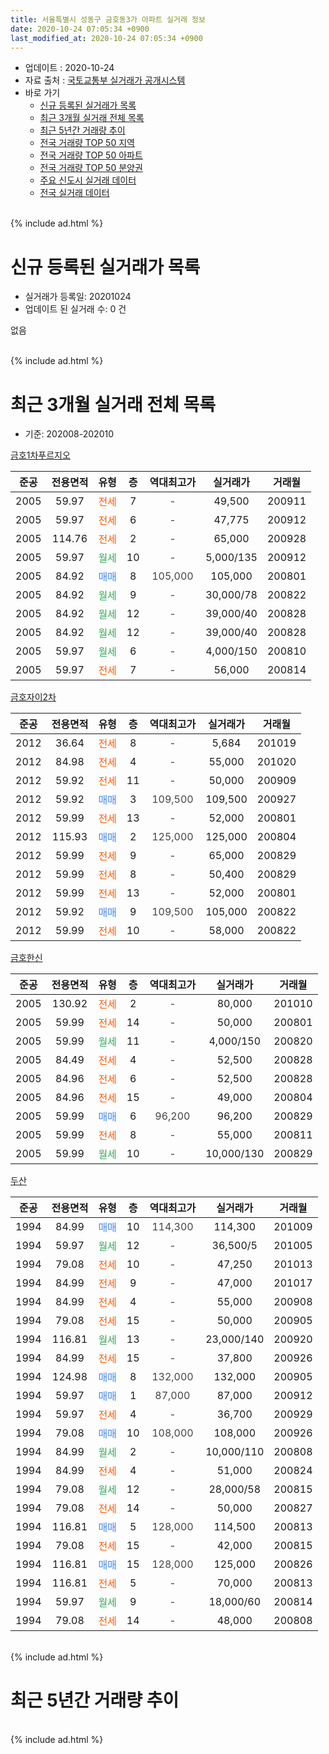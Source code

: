 ```yaml
---
title: 서울특별시 성동구 금호동3가 아파트 실거래 정보
date: 2020-10-24 07:05:34 +0900
last_modified_at: 2020-10-24 07:05:34 +0900
---
```


* 업데이트 : 2020-10-24
* 자료 출처 : [국토교통부 실거래가 공개시스템](http://rt.molit.go.kr)
* 바로 가기
    * [신규 등록된 실거래가 목록](#신규-등록된-실거래가-목록)
    * [최근 3개월 실거래 전체 목록](#최근-3개월-실거래-전체-목록)
    * [최근 5년간 거래량 추이](#최근-5년간-거래량-추이)
    * [전국 거래량 TOP 50 지역](https://inasie.github.io/apt-trade-info/최근-3개월-전국에서-가장-거래가-많이-발생한-지역)
    * [전국 거래량 TOP 50 아파트](https://inasie.github.io/apt-trade-info/최근-3개월-전국에서-가장-거래가-많이-발생한-아파트)
    * [전국 거래량 TOP 50 분양권](https://inasie.github.io/apt-trade-info/최근-3개월-전국에서-가장-거래가-많이-발생한-분양권)
    * [주요 신도시 실거래 데이터](https://inasie.github.io/apt-trade-info/주요-신도시)
    * [전국 실거래 데이터](https://inasie.github.io/apt-trade-info/전국)
<br>
{% include ad.html %}
<br>

# 신규 등록된 실거래가 목록
* 실거래가 등록일: 20201024
* 업데이트 된 실거래 수: 0 건

없음

<br>
{% include ad.html %}
<br>

# 최근 3개월 실거래 전체 목록
* 기준: 202008-202010


[금호1차푸르지오](https://search.naver.com/search.naver?query=%EC%84%9C%EC%9A%B8%ED%8A%B9%EB%B3%84%EC%8B%9C+%EC%84%B1%EB%8F%99%EA%B5%AC+%EA%B8%88%ED%98%B8%EB%8F%993%EA%B0%80+%EA%B8%88%ED%98%B81%EC%B0%A8%ED%91%B8%EB%A5%B4%EC%A7%80%EC%98%A4)

|준공|전용면적|유형|층|역대최고가|실거래가|거래월|
|:---:|:---:|:---:|:---:|:---:|:---:|:---:|
|2005|59.97|<span style="color:#ff5a00">전세</span>|7|<span style="color:#444444">-</span>|49,500|200911|
|2005|59.97|<span style="color:#ff5a00">전세</span>|6|<span style="color:#444444">-</span>|47,775|200912|
|2005|114.76|<span style="color:#ff5a00">전세</span>|2|<span style="color:#444444">-</span>|65,000|200928|
|2005|59.97|<span style="color:#34a853">월세</span>|10|<span style="color:#444444">-</span>|5,000/135|200912|
|2005|84.92|<span style="color:#4285f3">매매</span>|8|<span style="color:#444444">105,000</span>|105,000|200801|
|2005|84.92|<span style="color:#34a853">월세</span>|9|<span style="color:#444444">-</span>|30,000/78|200822|
|2005|84.92|<span style="color:#34a853">월세</span>|12|<span style="color:#444444">-</span>|39,000/40|200828|
|2005|84.92|<span style="color:#34a853">월세</span>|12|<span style="color:#444444">-</span>|39,000/40|200828|
|2005|59.97|<span style="color:#34a853">월세</span>|6|<span style="color:#444444">-</span>|4,000/150|200810|
|2005|59.97|<span style="color:#ff5a00">전세</span>|7|<span style="color:#444444">-</span>|56,000|200814|

[금호자이2차](https://search.naver.com/search.naver?query=%EC%84%9C%EC%9A%B8%ED%8A%B9%EB%B3%84%EC%8B%9C+%EC%84%B1%EB%8F%99%EA%B5%AC+%EA%B8%88%ED%98%B8%EB%8F%993%EA%B0%80+%EA%B8%88%ED%98%B8%EC%9E%90%EC%9D%B42%EC%B0%A8)

|준공|전용면적|유형|층|역대최고가|실거래가|거래월|
|:---:|:---:|:---:|:---:|:---:|:---:|:---:|
|2012|36.64|<span style="color:#ff5a00">전세</span>|8|<span style="color:#444444">-</span>|5,684|201019|
|2012|84.98|<span style="color:#ff5a00">전세</span>|4|<span style="color:#444444">-</span>|55,000|201020|
|2012|59.92|<span style="color:#ff5a00">전세</span>|11|<span style="color:#444444">-</span>|50,000|200909|
|2012|59.92|<span style="color:#4285f3">매매</span>|3|<span style="color:#444444">109,500</span>|109,500|200927|
|2012|59.99|<span style="color:#ff5a00">전세</span>|13|<span style="color:#444444">-</span>|52,000|200801|
|2012|115.93|<span style="color:#4285f3">매매</span>|2|<span style="color:#444444">125,000</span>|125,000|200804|
|2012|59.99|<span style="color:#ff5a00">전세</span>|9|<span style="color:#444444">-</span>|65,000|200829|
|2012|59.99|<span style="color:#ff5a00">전세</span>|8|<span style="color:#444444">-</span>|50,400|200829|
|2012|59.99|<span style="color:#ff5a00">전세</span>|13|<span style="color:#444444">-</span>|52,000|200801|
|2012|59.92|<span style="color:#4285f3">매매</span>|9|<span style="color:#444444">109,500</span>|105,000|200822|
|2012|59.99|<span style="color:#ff5a00">전세</span>|10|<span style="color:#444444">-</span>|58,000|200822|

[금호한신](https://search.naver.com/search.naver?query=%EC%84%9C%EC%9A%B8%ED%8A%B9%EB%B3%84%EC%8B%9C+%EC%84%B1%EB%8F%99%EA%B5%AC+%EA%B8%88%ED%98%B8%EB%8F%993%EA%B0%80+%EA%B8%88%ED%98%B8%ED%95%9C%EC%8B%A0)

|준공|전용면적|유형|층|역대최고가|실거래가|거래월|
|:---:|:---:|:---:|:---:|:---:|:---:|:---:|
|2005|130.92|<span style="color:#ff5a00">전세</span>|2|<span style="color:#444444">-</span>|80,000|201010|
|2005|59.99|<span style="color:#ff5a00">전세</span>|14|<span style="color:#444444">-</span>|50,000|200801|
|2005|59.99|<span style="color:#34a853">월세</span>|11|<span style="color:#444444">-</span>|4,000/150|200820|
|2005|84.49|<span style="color:#ff5a00">전세</span>|4|<span style="color:#444444">-</span>|52,500|200828|
|2005|84.96|<span style="color:#ff5a00">전세</span>|6|<span style="color:#444444">-</span>|52,500|200828|
|2005|84.96|<span style="color:#ff5a00">전세</span>|15|<span style="color:#444444">-</span>|49,000|200804|
|2005|59.99|<span style="color:#4285f3">매매</span>|6|<span style="color:#444444">96,200</span>|96,200|200829|
|2005|59.99|<span style="color:#ff5a00">전세</span>|8|<span style="color:#444444">-</span>|55,000|200811|
|2005|59.99|<span style="color:#34a853">월세</span>|10|<span style="color:#444444">-</span>|10,000/130|200829|

[두산](https://search.naver.com/search.naver?query=%EC%84%9C%EC%9A%B8%ED%8A%B9%EB%B3%84%EC%8B%9C+%EC%84%B1%EB%8F%99%EA%B5%AC+%EA%B8%88%ED%98%B8%EB%8F%993%EA%B0%80+%EB%91%90%EC%82%B0)

|준공|전용면적|유형|층|역대최고가|실거래가|거래월|
|:---:|:---:|:---:|:---:|:---:|:---:|:---:|
|1994|84.99|<span style="color:#4285f3">매매</span>|10|<span style="color:#444444">114,300</span>|114,300|201009|
|1994|59.97|<span style="color:#34a853">월세</span>|12|<span style="color:#444444">-</span>|36,500/5|201005|
|1994|79.08|<span style="color:#ff5a00">전세</span>|10|<span style="color:#444444">-</span>|47,250|201013|
|1994|84.99|<span style="color:#ff5a00">전세</span>|9|<span style="color:#444444">-</span>|47,000|201017|
|1994|84.99|<span style="color:#ff5a00">전세</span>|4|<span style="color:#444444">-</span>|55,000|200908|
|1994|79.08|<span style="color:#ff5a00">전세</span>|15|<span style="color:#444444">-</span>|50,000|200905|
|1994|116.81|<span style="color:#34a853">월세</span>|13|<span style="color:#444444">-</span>|23,000/140|200920|
|1994|84.99|<span style="color:#ff5a00">전세</span>|15|<span style="color:#444444">-</span>|37,800|200926|
|1994|124.98|<span style="color:#4285f3">매매</span>|8|<span style="color:#444444">132,000</span>|132,000|200905|
|1994|59.97|<span style="color:#4285f3">매매</span>|1|<span style="color:#444444">87,000</span>|87,000|200912|
|1994|59.97|<span style="color:#ff5a00">전세</span>|4|<span style="color:#444444">-</span>|36,700|200929|
|1994|79.08|<span style="color:#4285f3">매매</span>|10|<span style="color:#444444">108,000</span>|108,000|200926|
|1994|84.99|<span style="color:#34a853">월세</span>|2|<span style="color:#444444">-</span>|10,000/110|200808|
|1994|84.99|<span style="color:#ff5a00">전세</span>|4|<span style="color:#444444">-</span>|51,000|200824|
|1994|79.08|<span style="color:#34a853">월세</span>|12|<span style="color:#444444">-</span>|28,000/58|200815|
|1994|79.08|<span style="color:#ff5a00">전세</span>|14|<span style="color:#444444">-</span>|50,000|200827|
|1994|116.81|<span style="color:#4285f3">매매</span>|5|<span style="color:#444444">128,000</span>|114,500|200813|
|1994|79.08|<span style="color:#ff5a00">전세</span>|15|<span style="color:#444444">-</span>|42,000|200815|
|1994|116.81|<span style="color:#4285f3">매매</span>|15|<span style="color:#444444">128,000</span>|125,000|200826|
|1994|116.81|<span style="color:#ff5a00">전세</span>|5|<span style="color:#444444">-</span>|70,000|200813|
|1994|59.97|<span style="color:#34a853">월세</span>|9|<span style="color:#444444">-</span>|18,000/60|200814|
|1994|79.08|<span style="color:#ff5a00">전세</span>|14|<span style="color:#444444">-</span>|48,000|200808|


<br>
{% include ad.html %}
<br>

# 최근 5년간 거래량 추이


<div style="width:100%;">
    <canvas id="deal_progress" height="200"></canvas>
</div>

<script>
new Chart(document.getElementById("deal_progress"), {
    type: 'line',
    data: {
        labels: ['201510','201511','201512','201601','201602','201603','201604','201605','201606','201607','201608','201609','201610','201611','201612','201701','201702','201703','201704','201705','201706','201707','201708','201709','201710','201711','201712','201801','201802','201803','201804','201805','201806','201807','201808','201809','201810','201811','201812','201901','201902','201903','201904','201905','201906','201907','201908','201909','201910','201911','201912','202001','202002','202003','202004','202005','202006','202007','202008','202009','202010'],
        datasets: [{
            label: '매매',
            pointRadius: 1,
            data: [10, 15, 7, 6, 8, 12, 19, 14, 26, 16, 21, 26, 15, 9, 6, 10, 18, 22, 17, 22, 35, 26, 9, 13, 6, 17, 17, 30, 20, 9, 4, 1, 0, 7, 25, 5, 3, 6, 3, 1, 0, 1, 2, 8, 4, 16, 8, 19, 28, 26, 12, 16, 20, 10, 5, 12, 25, 14, 6, 4, 1],
            borderColor: "rgba(255, 201, 14, 1)",
            backgroundColor: "rgba(255, 201, 14, 0.5)",
            fill: false,
            lineTension: 0
        },{
            label: '전월세',
            pointRadius: 1,
            data: [10, 20, 18, 24, 26, 26, 21, 17, 26, 23, 42, 30, 35, 22, 21, 16, 26, 21, 27, 21, 31, 22, 17, 14, 16, 19, 22, 26, 10, 28, 15, 24, 22, 27, 27, 28, 32, 24, 15, 15, 13, 24, 16, 14, 16, 21, 16, 25, 24, 23, 19, 27, 39, 19, 19, 25, 29, 36, 25, 10, 6],
            borderColor: "rgba(0, 141, 185, 1)",
            backgroundColor: "rgba(0, 141, 185, 0.5)",
            fill: false,
            lineTension: 0
        }
        ]
    },
    options: {
        responsive: true,
        title: {
            display: false
        },
        tooltips: {
            mode: 'index',
            intersect: false
        },
        hover: {
            mode: 'nearest',
            intersect: true
        },
        scales: {
            xAxes: [{
                display: true,
                scaleLabel: {
                    display: true,
                    labelString: '년/월'
                }
            }],
            yAxes: [{
                display: true,
                ticks: {
                    suggestedMin: 0,
                },
                scaleLabel: {
                    display: true,
                    labelString: '실거래 수'
                }
            }]
        }
    }
});

</script>


<br>
{% include ad.html %}
<br>


